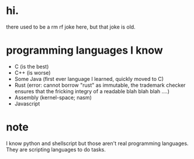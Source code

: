 # hi.
there used to be a rm rf joke here, but that joke is old.
# programming languages I know
* C (is the best)
* C++ (is worse)
* Some Java (first ever language I learned, quickly moved to C)
* Rust (error: cannot borrow "rust" as immutable, the trademark checker ensures that the fricking integry of a readable blah blah blah ....)
* Assembly (kernel-space; nasm)
* Javascript
# note
I know python and shellscript but those aren't real programming languages. They are scripting languages to do tasks.
